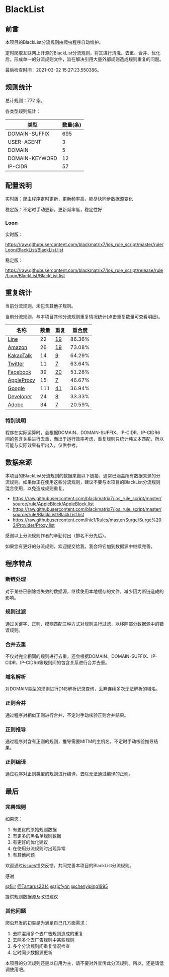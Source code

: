 # BlackList

## 前言

本项目的BlackList分流规则由爬虫程序自动维护。

定时爬取互联网上开源的BlackList分流规则，将其进行清洗、去重、合并、优化后，形成单一的分流规则文件，旨在解决引用大量外部规则造成规则重复的问题。



最后检查时间：2021-03-02 15:27:23.550386。

## 规则统计

总计规则：772 条。

各类型规则统计：

| 类型 | 数量(条) |
| ---- | ---- |
| DOMAIN-SUFFIX | 695 |
| USER-AGENT | 3 |
| DOMAIN | 5 |
| DOMAIN-KEYWORD | 12 |
| IP-CIDR | 57 |
## 配置说明

实时版：爬虫程序定时更新，更新频率高，能尽快同步数据源变化

稳定版：不定时手动更新，更新频率低，稳定性好

### Loon 
实时版：

https://raw.githubusercontent.com/blackmatrix7/ios_rule_script/master/rule/Loon/BlackList/BlackList.list

稳定版：

https://raw.githubusercontent.com/blackmatrix7/ios_rule_script/release/rule/Loon/BlackList/BlackList.list

## 重复统计


当前分流规则，未包含其他子规则。


当前分流规则，与本项目其他分流规则重复情况统计(点击重复数量可查看明细)。



| 名称 | 数量 | 重复 | 重合度 |
| ---- | ---- | ---- | ------ |
|  [Line](https://github.com/blackmatrix7/ios_rule_script/tree/master/rule/Loon/Line)    | 22   | [19](https://raw.githubusercontent.com/blackmatrix7/ios_rule_script/master/rule/Loon/BlackList/BlackList_Repeat.list)   |   86.36% |
|  [Amazon](https://github.com/blackmatrix7/ios_rule_script/tree/master/rule/Loon/Amazon)    | 26   | [19](https://raw.githubusercontent.com/blackmatrix7/ios_rule_script/master/rule/Loon/BlackList/BlackList_Repeat.list)   |   73.08% |
|  [KakaoTalk](https://github.com/blackmatrix7/ios_rule_script/tree/master/rule/Loon/KakaoTalk)    | 14   | [9](https://raw.githubusercontent.com/blackmatrix7/ios_rule_script/master/rule/Loon/BlackList/BlackList_Repeat.list)   |   64.29% |
|  [Twitter](https://github.com/blackmatrix7/ios_rule_script/tree/master/rule/Loon/Twitter)    | 11   | [7](https://raw.githubusercontent.com/blackmatrix7/ios_rule_script/master/rule/Loon/BlackList/BlackList_Repeat.list)   |   63.64% |
|  [Facebook](https://github.com/blackmatrix7/ios_rule_script/tree/master/rule/Loon/Facebook)    | 39   | [20](https://raw.githubusercontent.com/blackmatrix7/ios_rule_script/master/rule/Loon/BlackList/BlackList_Repeat.list)   |   51.28% |
|  [AppleProxy](https://github.com/blackmatrix7/ios_rule_script/tree/master/rule/Loon/AppleProxy)    | 15   | [7](https://raw.githubusercontent.com/blackmatrix7/ios_rule_script/master/rule/Loon/BlackList/BlackList_Repeat.list)   |   46.67% |
|  [Google](https://github.com/blackmatrix7/ios_rule_script/tree/master/rule/Loon/Google)    | 111   | [41](https://raw.githubusercontent.com/blackmatrix7/ios_rule_script/master/rule/Loon/BlackList/BlackList_Repeat.list)   |   36.94% |
|  [Developer](https://github.com/blackmatrix7/ios_rule_script/tree/master/rule/Loon/Developer)    | 24   | [8](https://raw.githubusercontent.com/blackmatrix7/ios_rule_script/master/rule/Loon/BlackList/BlackList_Repeat.list)   |   33.33% |
|  [Adobe](https://github.com/blackmatrix7/ios_rule_script/tree/master/rule/Loon/Adobe)    | 34   | [7](https://raw.githubusercontent.com/blackmatrix7/ios_rule_script/master/rule/Loon/BlackList/BlackList_Repeat.list)   |   20.59% |
### 特别说明
程序在实际运算时，会根据DOMAIN、DOMAIN-SUFFIX、IP-CIDR、IP-CIDR6间的包含关系进行去重，而出于运行效率考虑，重复规则只统计纯文本匹配，所以可能与实际效果有所出入，仅供参考。

## 数据来源

本项目的BlackList分流规则的数据来自以下链接，通常已涵盖所有数据来源的分流规则。如果你正在使用这些分流规则，建议不要与本项目的BlackList分流规则混合使用，以免造成规则重复。

- https://raw.githubusercontent.com/blackmatrix7/ios_rule_script/master/source/rule/AppleBlock/AppleBlock.list
- https://raw.githubusercontent.com/blackmatrix7/ios_rule_script/master/source/rule/BlackList/BlackList.list
- https://raw.githubusercontent.com/lhie1/Rules/master/Surge/Surge%203/Provider/Proxy.list


感谢以上分流规则作者的辛勤付出（排名不分先后）。

如果您有更好的分流规则，欢迎提交给我，我会将它加到数据源中继续完善。

## 程序特点

### 断链处理

对于某些已删除或失效的数据源，继续使用本地缓存的文件，减少因为断链造成的影响。

### 规则过滤

通过关键字、正则、模糊匹配三种方式对规则进行过滤，以移除部分数据源中的错误规则。

### 合并去重

不仅对完全相同的规则进行去重，还会根据DOMAIN、DOMAIN-SUFFIX、IP-CIDR、IP-CIDR6等规则间的包含关系进行合并去重。

### 域名解析

对DOMAIN类型的规则进行DNS解析记录查询，丢弃连续多次无法解析的域名。

### 正则合并

通过程序对相似正则进行合并，不定时手动核验正则合并结果。

### 正则推导

通过程序对含有正则的规则，推导需要MITM的主机名，不定时手动核验推导结果。

### 正则编译

通过程序对正则类型的规则进行编译，去除无法通过编译的正则。

## 最后

### 完善规则

如果您：

1. 有更优的原始规则数据
2. 有更多的黑名单规则数据
3. 有更好的优化建议
4. 在使用分流规则时出现异常
5. 有其他问题

欢迎通过[issues](https://github.com/blackmatrix7/ios_rule_script/issues/new)提交反馈，共同完善本项目的BlackList分流规则。

感谢

[@fiiir](https://github.com/fiiir) [@Tartarus2014](https://github.com/Tartarus2014) [@zjcfynn](https://github.com/zjcfynn) [@chenyiping1995](https://github.com/chenyiping1995) 

提供规则数据源及改进建议

### 其他问题

爬虫开发的初衷是为满足自己几方面需求：

1. 去除混用多个去广告规则造成的重复
2. 去除多个去广告规则中某些规则
3. 多个分流规则间重复情况检查
4. 定时同步数据源更新

本项目的分流规则还是以自用为主，请不要对外宣传此分流规则。所以，还是请低调使用吧。